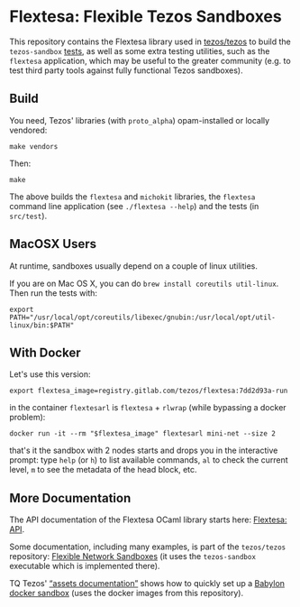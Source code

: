 Flextesa: Flexible Tezos Sandboxes
==================================

This repository contains the Flextesa library used in
[tezos/tezos](https://gitlab.com/tezos/tezos) to build the `tezos-sandbox`
[tests](https://tezos.gitlab.io/developer/flextesa.html), as well as some extra
testing utilities, such as the `flextesa` application, which may be useful to
the greater community (e.g. to test third party tools against fully functional
Tezos sandboxes).


<!--TOC-->


Build
-----

You need, Tezos' libraries (with `proto_alpha`) opam-installed or locally
vendored:

    make vendors

Then:

    make
    
The above builds the `flextesa` and `michokit` libraries, the `flextesa` command
line application (see `./flextesa --help`) and the tests (in `src/test`).

MacOSX Users
------------

At runtime, sandboxes usually depend on a couple of linux utilities.

If you are on Mac OS X, you can do `brew install coreutils util-linux`. Then run
the tests with:

```
export PATH="/usr/local/opt/coreutils/libexec/gnubin:/usr/local/opt/util-linux/bin:$PATH"
```

With Docker
-----------

Let's use this version:

```
export flextesa_image=registry.gitlab.com/tezos/flextesa:7dd2d93a-run
```

in the container `flextesarl` is `flextesa` + `rlwrap` (while bypassing a docker
problem):

```
docker run -it --rm "$flextesa_image" flextesarl mini-net --size 2
```

that's it the sandbox with 2 nodes starts and drops you in the interactive
prompt: type `help` (or `h`) to list available commands, `al` to check the
current level, `m` to see the metadata of the head block, etc.

More Documentation
------------------

The API documentation of the Flextesa OCaml library starts here:
[Flextesa: API](https://tezos.gitlab.io/flextesa/lib-index.html).

Some documentation, including many examples, is part of the `tezos/tezos`
repository:
[Flexible Network Sandboxes](https://tezos.gitlab.io/developer/flextesa.html)
(it uses the `tezos-sandbox` executable which is implemented there).

TQ Tezos' [“assets documentation”](https://assets.tqtezos.com)
shows how to quickly set up a
[Babylon docker sandbox](https://assets.tqtezos.com/sandbox-quickstart)
(uses the docker images from this repository).

